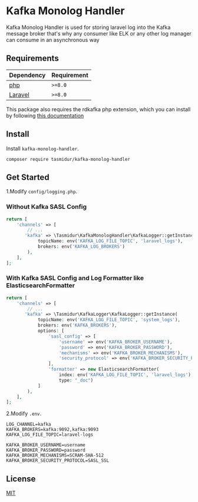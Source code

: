 # Kafka Monolog Handler

Kafka Monolog Handler is used for storing laravel log into the Kafka message broker that's why any consumer like ELK or any other log manager can consume in an asynchronous way

## Requirements

| Dependency                                             | Requirement |
|--------------------------------------------------------|-------------|
| [php](https://github.com/arnaud-lb/php-rdkafka) | `>=8.0`     |
| [Laravel](https://github.com/arnaud-lb/php-rdkafka)    | `>=8.0`     |


This package also requires the rdkafka php extension, which you can install by following [this documentation](https://github.com/edenhill/librdkafka#installation)

## Install

Install `kafka-monolog-handler`.
```shell
composer require tasmidur/kafka-monolog-handler
```

## Get Started

1.Modify `config/logging.php`.
### Without Kafka SASL Config
```php
return [
    'channels' => [
        // ...
       'kafka' => \Tasmidur\KafkaMonologHandler\KafkaLogger::getInstance(
            topicName: env('KAFKA_LOG_FILE_TOPIC', 'laravel_logs'),
            brokers: env('KAFKA_LOG_BROKERS')
        ),
    ],
];
```
### With Kafka SASL Config and Log Formatter like ElasticsearchFormatter
```php
return [
    'channels' => [
        // ...
       'kafka' => \Tasmidur\KafkaLogger\KafkaLogger::getInstance(
            topicName: env('KAFKA_LOG_FILE_TOPIC', 'system_logs'),
            brokers: env('KAFKA_BROKERS'),
            options: [
                'sasl_config' => [
                    'username' => env('KAFKA_BROKER_USERNAME'),
                    'password' => env('KAFKA_BROKER_PASSWORD'),
                    'mechanisms' => env('KAFKA_BROKER_MECHANISMS'),
                    'security_protocol' => env('KAFKA_BROKER_SECURITY_PROTOCOL')
                ],
                'formatter' => new ElasticsearchFormatter(
                    index: env('KAFKA_LOG_FILE_TOPIC', 'laravel_logs'),
                    type: "_doc")
            ]
        ),
    ],
];
```
2.Modify `.env`.
```
LOG_CHANNEL=kafka
KAFKA_BROKERS=kafka:9092,kafka:9093
KAFKA_LOG_FILE_TOPIC=laravel-logs

KAFKA_BROKER_USERNAME=username
KAFKA_BROKER_PASSWORD=password
KAFKA_BROKER_MECHANISMS=SCRAM-SHA-512
KAFKA_BROKER_SECURITY_PROTOCOL=SASL_SSL
```

## License

[MIT](LICENSE)

